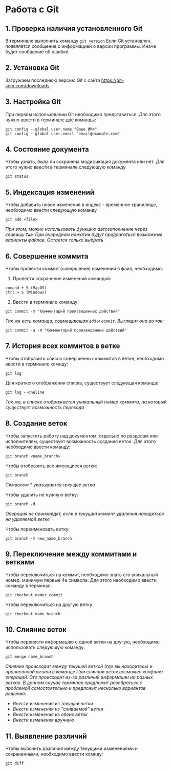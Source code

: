 # Работа с Git

## 1. Проверка наличия установленного Git

В терминале выполнить команду `git version`
Если Git установлен, появляется сообщение с информацией о версии программы. Иначе будет сообщение об ошибке.

## 2. Установка Git
Загружаем последнюю версию Git с сайта https://git-scm.com/downloads

## 3. Настройка Git
При первом использовании Git необходимо представиться. Для этого нужно ввести в терминале две команды:
```
git config --global user.name "Ваше ИМя"
git config --global user.email "email@example.com"
```
## 4. Состояние документа

Чтобы узнать, была ли сохранена модификация документа или нет. Для этого нужно ввести в терминале следующую команду
```
git status
```
## 5. Индексация изменений

Чтобы добавить новое изменения в индекс - временное хранилище, необходимо ввести следующую команду
```
git add <file>
```
*При этом, можно использовать функцию автозаполнение через клавишу **`Tab`**. При очередном нажатии будут предлагаться возможные варианты файлов. Остается только выбрать*

## 6. Совершение коммита

Чтобы провести коммит (совершение) изменений в файл, необходимо:

1. Провести сохранение изменений командой:
```
comand + S (MacOS)
ctrl + S (Windows)
```
2. Ввести в терминале команду:

```
git commit -m "Комментарий произведенных действий"
```
*Так же есть команда, совмещающая `add` и  `commit`. Выглядит она во так:*
```
git commit -a -m "Комментарий произведенных действий"
```

## 7. История всех коммитов в ветке

Чтобы отобразить список совершенных коммитов в ветке, необходимо ввести в терминале комнду:
```
git log
```
Для краткого отображения списка, существует следующая команда:
```
git log --oneline
```
*Так же, в списке отображается уникальный номер коммита, на который существует возможность перехода*

## 8. Создание веток

Чтобы запустить работу над документом, отдельно по разделам или исполнителям, существует возможность создания веток. Для этого необходимо ввести команду:
```
git branch <name_branch>
```
Чтобы отобразить все имеющиеся ветки:
```
git branch
```
*Символом * указывается текущее ветка*

Чтобы удалить не нужную ветку:
```
git branch -d
```
*Операция не произойдет, если в текущий момент удаления находиться на удаляемой ветке*

Чтобы переименовать ветку:
```
git branch -m new_name_branch
```
## 9. Переключение между коммитами и ветками

Чтобы переключиться на коммит, необходимо знать его уникальный номер, минимум первые 4е символа. Для этого необходимо ввести команду в терминал:
```
git checkout nomer_commit
```
Чтобы переключиться на другую ветку:
```
git checkout name_branch
```
## 10. Слияние веток

Чтобы перенести информацию с одной ветки на другую, необходимо использовать следующую команду:
```
git merge name_branch
```
*Слияние происходит между текущей веткой (где вы находитесь) и прописанной веткой в команде*
*При слиянии веток возможен конфликт операций. Это происходит из-за различий информации на разных ветках. В данном случае терминал предложит разобраться с проблемой самостоятельно и предложит несколько вариантов решения:*

* *Внести изменения из текущей ветки*
* *Внести изменения из "сливаемой" ветки*
* *Внести изменения из обеих веток*
* *Внести изменения вручную* 

## 11. Выявление различий

Чтобы выяснить различия между текущими изменениями и сохраненными, необходимо ввести комнду:
```
git diff
```
